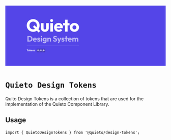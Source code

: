![Quieto Design Tokens version 0.0.0](./assets/images/README.png)

# `Quieto Design Tokens`

Quito Design Tokens is a collection of tokens that are used for the implementation of the Quieto Component Library.

## Usage

```
import { QuietoDesignTokens } from '@quieto/design-tokens';
```
